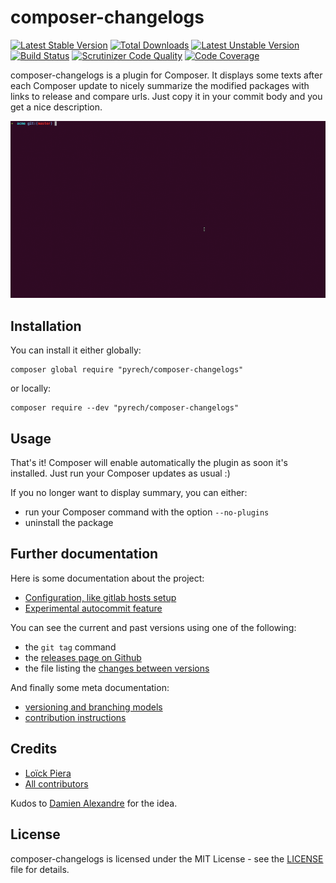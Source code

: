 # composer-changelogs

[![Latest Stable Version](https://poser.pugx.org/pyrech/composer-changelogs/v/stable)](https://packagist.org/packages/pyrech/composer-changelogs)
[![Total Downloads](https://poser.pugx.org/pyrech/composer-changelogs/downloads)](https://packagist.org/packages/pyrech/composer-changelogs)
[![Latest Unstable Version](https://poser.pugx.org/pyrech/composer-changelogs/v/unstable)](https://packagist.org/packages/pyrech/composer-changelogs)
[![Build Status](https://travis-ci.org/pyrech/composer-changelogs.svg?branch=master)](https://travis-ci.org/pyrech/composer-changelogs)
[![Scrutinizer Code Quality](https://scrutinizer-ci.com/g/pyrech/composer-changelogs/badges/quality-score.png?b=master)](https://scrutinizer-ci.com/g/pyrech/composer-changelogs/?branch=master)
[![Code Coverage](https://scrutinizer-ci.com/g/pyrech/composer-changelogs/badges/coverage.png?b=master)](https://scrutinizer-ci.com/g/pyrech/composer-changelogs/?branch=master)

composer-changelogs is a plugin for Composer. It displays some texts after each
Composer update to nicely summarize the modified packages with links to release
and compare urls. Just copy it in your commit body and you get a nice
description.

![Demo](doc/demo.gif)

## Installation

You can install it either globally:

```shell
composer global require "pyrech/composer-changelogs"
```

or locally:

```shell
composer require --dev "pyrech/composer-changelogs"
```

## Usage

That's it! Composer will enable automatically the plugin as soon it's
installed. Just run your Composer updates as usual :)

If you no longer want to display summary, you can either:
- run your Composer command with the option `--no-plugins`
- uninstall the package

## Further documentation

Here is some documentation about the project:

* [Configuration, like gitlab hosts setup](doc/configuration.md)
* [Experimental autocommit feature](doc/autocommit.md)

You can see the current and past versions using one of the following:

* the `git tag` command
* the [releases page on Github](https://github.com/pyrech/composer-changelogs/releases)
* the file listing the [changes between versions](CHANGELOG.md)

And finally some meta documentation:

* [versioning and branching models](VERSIONING.md)
* [contribution instructions](CONTRIBUTING.md)

## Credits

* [Loïck Piera](https://github.com/pyrech)
* [All contributors](https://github.com/pyrech/composer-changelogs/graphs/contributors)

Kudos to [Damien Alexandre](https://github.com/damienalexandre) for the idea.

## License

composer-changelogs is licensed under the MIT License - see the [LICENSE](LICENSE)
file for details.
